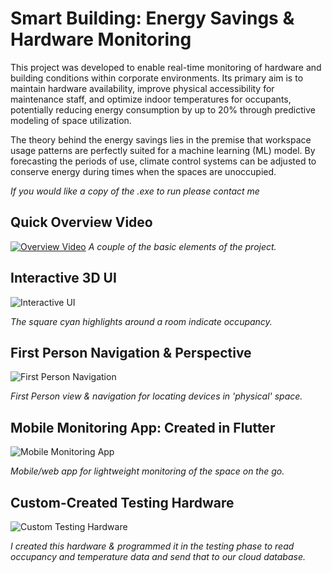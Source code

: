 # Smart Building: Energy Savings & Hardware Monitoring

This project was developed to enable real-time monitoring 
of hardware and building conditions within corporate environments. 
Its primary aim is to maintain hardware availability, improve 
physical accessibility for maintenance staff, and optimize indoor 
temperatures for occupants, potentially reducing energy consumption 
by up to 20% through predictive modeling of space utilization.

The theory behind the energy savings lies in the premise that 
workspace usage patterns are perfectly suited for a machine 
learning (ML) model. By forecasting the periods of use, climate 
control systems can be adjusted to conserve energy during times 
when the spaces are unoccupied.

*If you would like a copy of the .exe to run please contact me*

## Quick Overview Video
[![Overview Video](https://nicetake.com/tl_images/thumb.png)](https://vimeo.com/915371056/84cb0c916b?share=copy "Video Title")
*A couple of the basic elements of the project.*


## Interactive 3D UI

![Interactive UI](https://github.com/Nice-Take/sentient_project/blob/master/images/graphing_implemented.png)

*The square cyan highlights around a room indicate occupancy.*

## First Person Navigation & Perspective

![First Person Navigation](https://github.com/Nice-Take/sentient_project/blob/master/images/interior_UE_RealTimeRender_1.jpg)

*First Person view & navigation for locating devices in 'physical' space.*

## Mobile Monitoring App: Created in Flutter

![Mobile Monitoring App](https://github.com/Nice-Take/sentient_project/blob/master/images/Chart_for_UE_from_flutter.png)

*Mobile/web app for lightweight monitoring of the space on the go.*

## Custom-Created Testing Hardware

![Custom Testing Hardware](https://github.com/Nice-Take/sentient_project/blob/master/images/esp_hardware.jpg)

*I created this hardware & programmed it in the testing phase to read occupancy and temperature data and send that to our cloud database.*
